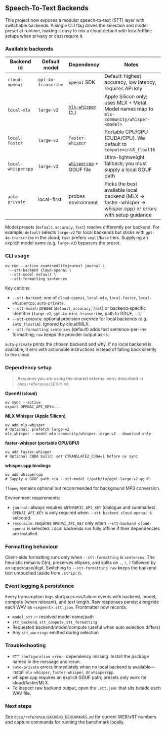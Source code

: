 ## Speech-To-Text Backends

This project now exposes a modular speech-to-text (STT) layer with switchable backends. A single CLI flag drives the selection and model preset at runtime, making it easy to mix a cloud default with local/offline setups when privacy or cost require it.

### Available backends

| Backend id | Default model | Dependency | Notes |
| --- | --- | --- | --- |
| `cloud-openai` | `gpt-4o-transcribe` | `openai` SDK | Default: highest accuracy, low latency, requires API key |
| `local-mlx` | `large-v2` | [`mlx-whisper`](https://github.com/apple/mlx-examples/tree/main/whisper) CLI | Apple Silicon only; uses MLX + Metal. Model names map to `mlx-community/whisper-<model>` |
| `local-faster` | `large-v2` | [`faster-whisper`](https://github.com/guillaumekln/faster-whisper) | Portable CPU/GPU (CUDA/CPU). We default to `compute=int8_float16` |
| `local-whispercpp` | `large-v2` | [`whispercpp`](https://github.com/aarnphm/whispercpp.py) + GGUF file | Ultra-lightweight fallback; you must supply a local GGUF path |
| `auto-private` | local-first | probes environment | Picks the best available local backend (MLX → faster-whisper → whisper.cpp) or errors with setup guidance |

Model presets (`default`, `accuracy`, `fast`) resolve differently per backend. For example, `default` selects `large-v2` for local backends but sticks with `gpt-4o-transcribe` in the cloud; `fast` prefers `small`/`base` tiers. Supplying an explicit model name (e.g. `large-v3`) bypasses the preset.

### CLI usage

```
uv run --active examinedlifejournal journal \
  --stt-backend cloud-openai \
  --stt-model default \
  --stt-formatting sentences
```

Key options:

- `--stt-backend`: one of `cloud-openai`, `local-mlx`, `local-faster`, `local-whispercpp`, `auto-private`.
- `--stt-model`: preset (`default`, `accuracy`, `fast`) or backend-specific identifier (`large-v2`, `gpt-4o-mini-transcribe`, path to GGUF, ...).
- `--stt-compute`: optional precision override for local backends (e.g. `int8_float16`). Ignored by cloud/MLX.
- `--stt-formatting`: `sentences` (default) adds fast sentence-per-line formatting; `raw` keeps the provider output as-is.

`auto-private` prints the chosen backend and why. If no local backend is available, it errs with actionable instructions instead of falling back silently to the cloud.

### Dependency setup

> Assumes you are using the shared external venv described in `docs/reference/SETUP.md`.

**OpenAI (cloud)**
```
uv sync --active
export OPENAI_API_KEY=...
```

**MLX Whisper (Apple Silicon)**
```
uv add mlx-whisper
# Optional: prefetch large-v2
mlx_whisper --model mlx-community/whisper-large-v2 --download-only
```

**faster-whisper (portable CPU/GPU)**
```
uv add faster-whisper
# Optional CUDA build: set CTRANSLATE2_CUDA=1 before uv sync
```

**whisper.cpp bindings**
```
uv add whispercpp
# Supply a GGUF path via --stt-model (/path/to/ggml-large-v2.gguf)
```

`ffmpeg` remains optional but recommended for background MP3 conversion.

Environment requirements:

- `journal`: always requires `ANTHROPIC_API_KEY` (dialogue and summaries). `OPENAI_API_KEY` is only required when `--stt-backend cloud-openai` is selected.
- `reconcile`: requires `OPENAI_API_KEY` only when `--stt-backend cloud-openai` is selected. Local backends run fully offline if their dependencies are installed.

### Formatting behaviour

Client-side formatting runs only when `--stt-formatting` is `sentences`. The heuristic remains O(n), preserves ellipses, and splits on `.`, `!`, `?` followed by an uppercase/digit. Switching to `--stt-formatting raw` keeps the backend text untouched (aside from `.strip()`).

### Event logging & persistence

Every transcription logs start/success/failure events with backend, model, compute (when relevant), and text length. Raw responses persist alongside each WAV as `<segment>.stt.json`. Frontmatter now records:

- `model_stt` — resolved model name/path
- `stt_backend`, `stt_compute`, `stt_formatting`
- Requested backend/model/compute (useful when auto selection differs)
- Any `stt_warnings` emitted during selection

### Troubleshooting

- `STT configuration error`: dependency missing. Install the package named in the message and rerun.
- `auto-private` errors immediately when no local backend is available—install `mlx-whisper`, `faster-whisper`, or `whispercpp`.
- whisper.cpp requires an explicit GGUF path; presets only work for cloud/faster/MLX.
- To inspect raw backend output, open the `.stt.json` that sits beside each WAV file.

### Next steps

See `docs/reference/BACKEND_BENCHMARKS.md` for current WER/xRT numbers and capture commands for running the benchmark locally.
